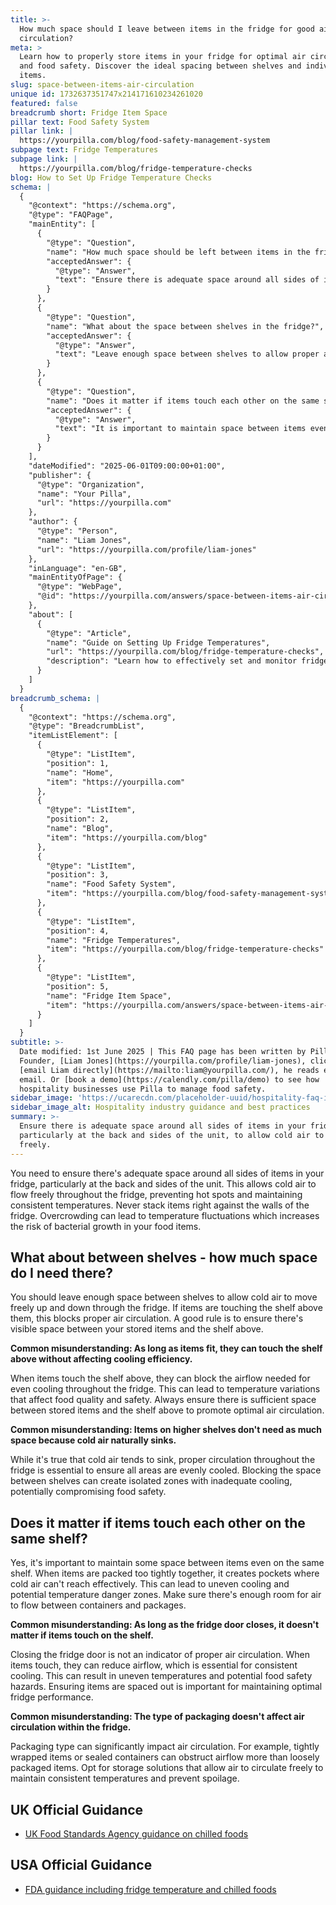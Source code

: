 ```yaml
---
title: >-
  How much space should I leave between items in the fridge for good air
  circulation?
meta: >
  Learn how to properly store items in your fridge for optimal air circulation
  and food safety. Discover the ideal spacing between shelves and individual
  items.
slug: space-between-items-air-circulation
unique id: 1732637351747x214171610234261020
featured: false
breadcrumb short: Fridge Item Space
pillar text: Food Safety System
pillar link: |
  https://yourpilla.com/blog/food-safety-management-system
subpage text: Fridge Temperatures
subpage link: |
  https://yourpilla.com/blog/fridge-temperature-checks
blog: How to Set Up Fridge Temperature Checks
schema: |
  {
    "@context": "https://schema.org",
    "@type": "FAQPage",
    "mainEntity": [
      {
        "@type": "Question",
        "name": "How much space should be left between items in the fridge for good air circulation?",
        "acceptedAnswer": {
          "@type": "Answer",
          "text": "Ensure there is adequate space around all sides of items in your fridge, particularly at the back and sides of the unit, to allow cold air to flow freely. Avoid stacking items right against the fridge walls. Overcrowding can cause temperature fluctuations and increase the risk of bacterial growth."
        }
      },
      {
        "@type": "Question",
        "name": "What about the space between shelves in the fridge?",
        "acceptedAnswer": {
          "@type": "Answer",
          "text": "Leave enough space between shelves to allow proper air movement vertically through the fridge. Ensure there is visible space between your stored items and the shelf above to avoid blocking air circulation, ensuring even cooling."
        }
      },
      {
        "@type": "Question",
        "name": "Does it matter if items touch each other on the same shelf in the fridge?",
        "acceptedAnswer": {
          "@type": "Answer",
          "text": "It is important to maintain space between items even on the same shelf to ensure cold air can circulate effectively. Tightly packed items can create pockets where air cannot reach, leading to uneven cooling and potential food safety hazards."
        }
      }
    ],
    "dateModified": "2025-06-01T09:00:00+01:00",
    "publisher": {
      "@type": "Organization",
      "name": "Your Pilla",
      "url": "https://yourpilla.com"
    },
    "author": {
      "@type": "Person",
      "name": "Liam Jones",
      "url": "https://yourpilla.com/profile/liam-jones"
    },
    "inLanguage": "en-GB",
    "mainEntityOfPage": {
      "@type": "WebPage",
      "@id": "https://yourpilla.com/answers/space-between-items-air-circulation"
    },
    "about": [
      {
        "@type": "Article",
        "name": "Guide on Setting Up Fridge Temperatures",
        "url": "https://yourpilla.com/blog/fridge-temperature-checks",
        "description": "Learn how to effectively set and monitor fridge temperatures to ensure consistent cooling and food safety."
      }
    ]
  }
breadcrumb_schema: |
  {
    "@context": "https://schema.org",
    "@type": "BreadcrumbList",
    "itemListElement": [
      {
        "@type": "ListItem",
        "position": 1,
        "name": "Home",
        "item": "https://yourpilla.com"
      },
      {
        "@type": "ListItem",
        "position": 2,
        "name": "Blog",
        "item": "https://yourpilla.com/blog"
      },
      {
        "@type": "ListItem",
        "position": 3,
        "name": "Food Safety System",
        "item": "https://yourpilla.com/blog/food-safety-management-system"
      },
      {
        "@type": "ListItem",
        "position": 4,
        "name": "Fridge Temperatures",
        "item": "https://yourpilla.com/blog/fridge-temperature-checks"
      },
      {
        "@type": "ListItem",
        "position": 5,
        "name": "Fridge Item Space",
        "item": "https://yourpilla.com/answers/space-between-items-air-circulation"
      }
    ]
  }
subtitle: >-
  Date modified: 1st June 2025 | This FAQ page has been written by Pilla
  Founder, [Liam Jones](https://yourpilla.com/profile/liam-jones), click to
  [email Liam directly](https://mailto:liam@yourpilla.com/), he reads every
  email. Or [book a demo](https://calendly.com/pilla/demo) to see how
  hospitality businesses use Pilla to manage food safety.
sidebar_image: 'https://ucarecdn.com/placeholder-uuid/hospitality-faq-image.jpg'
sidebar_image_alt: Hospitality industry guidance and best practices
summary: >-
  Ensure there is adequate space around all sides of items in your fridge,
  particularly at the back and sides of the unit, to allow cold air to flow
  freely.
---
```

You need to ensure there's adequate space around all sides of items in your fridge, particularly at the back and sides of the unit. This allows cold air to flow freely throughout the fridge, preventing hot spots and maintaining consistent temperatures. Never stack items right against the walls of the fridge. Overcrowding can lead to temperature fluctuations which increases the risk of bacterial growth in your food items.

## What about between shelves - how much space do I need there?

You should leave enough space between shelves to allow cold air to move freely up and down through the fridge. If items are touching the shelf above them, this blocks proper air circulation. A good rule is to ensure there's visible space between your stored items and the shelf above.

**Common misunderstanding: As long as items fit, they can touch the shelf above without affecting cooling efficiency.**

When items touch the shelf above, they can block the airflow needed for even cooling throughout the fridge. This can lead to temperature variations that affect food quality and safety. Always ensure there is sufficient space between stored items and the shelf above to promote optimal air circulation.

**Common misunderstanding: Items on higher shelves don't need as much space because cold air naturally sinks.**

While it's true that cold air tends to sink, proper circulation throughout the fridge is essential to ensure all areas are evenly cooled. Blocking the space between shelves can create isolated zones with inadequate cooling, potentially compromising food safety.

## Does it matter if items touch each other on the same shelf?

Yes, it's important to maintain some space between items even on the same shelf. When items are packed too tightly together, it creates pockets where cold air can't reach effectively. This can lead to uneven cooling and potential temperature danger zones. Make sure there's enough room for air to flow between containers and packages.

**Common misunderstanding: As long as the fridge door closes, it doesn't matter if items touch on the shelf.**

Closing the fridge door is not an indicator of proper air circulation. When items touch, they can reduce airflow, which is essential for consistent cooling. This can result in uneven temperatures and potential food safety hazards. Ensuring items are spaced out is important for maintaining optimal fridge performance.

**Common misunderstanding: The type of packaging doesn't affect air circulation within the fridge.**

Packaging type can significantly impact air circulation. For example, tightly wrapped items or sealed containers can obstruct airflow more than loosely packaged items. Opt for storage solutions that allow air to circulate freely to maintain consistent temperatures and prevent spoilage.

## UK Official Guidance

-   [UK Food Standards Agency guidance on chilled foods](https://www.food.gov.uk/safety-hygiene/how-to-chill-freeze-and-defrost-food-safely)

## USA Official Guidance

-   [FDA guidance including fridge temperature and chilled foods](https://www.fda.gov/consumers/consumer-updates/are-you-storing-food-safely)
